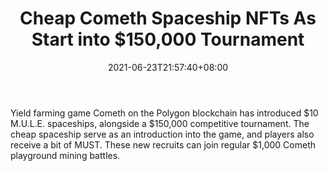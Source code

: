 ﻿---
title: "Cheap Cometh Spaceship NFTs As Start into $150,000 Tournament"
date: 2021-06-23T21:57:40+08:00
lastmod: 2021-06-23T16:45:40+08:00
draft: false
authors: ["Fairfax"]
description: "Yield farming game Cometh on the Polygon blockchain has introduced $10 M.U.L.E. spaceships, alongside a $150,000 competitive tournament. The cheap spaceship serve as an introduction into the game, and players also receive a bit of MUST. These new recruits can join regular $1,000 Cometh playground mining battles."
featuredImage: "cheap-cometh-spaceship-nfts-as-start-into-150000-tournament.png"
tags: ["Strategy Games","Play to Earn"]
categories: ["news"]
news: ["Strategy Games"]
weight: 
lightgallery: true
pinned: false
recommend: false
recommend1: false
---

Yield farming game Cometh on the Polygon blockchain has introduced $10 M.U.L.E. spaceships, alongside a $150,000 competitive tournament. The cheap spaceship serve as an introduction into the game, and players also receive a bit of MUST. These new recruits can join regular $1,000 Cometh playground mining battles.

<!--more-->

